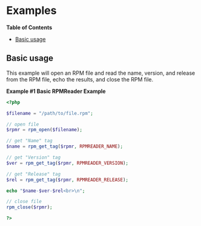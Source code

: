 Examples
========

**Table of Contents**

-   [Basic usage](/rpmreader/examples.html#Basic%20usage)

Basic usage
-----------

This example will open an RPM file and read the name, version, and
release from the RPM file, echo the results, and close the RPM file.

**Example \#1 Basic RPMReader Example**

``` php
<?php

$filename = "/path/to/file.rpm";

// open file
$rpmr = rpm_open($filename);

// get "Name" tag
$name = rpm_get_tag($rpmr, RPMREADER_NAME);

// get "Version" tag
$ver = rpm_get_tag($rpmr, RPMREADER_VERSION);

// get "Release" tag
$rel = rpm_get_tag($rpmr, RPMREADER_RELEASE);

echo "$name-$ver-$rel<br>\n";

// close file
rpm_close($rpmr);

?>
```
